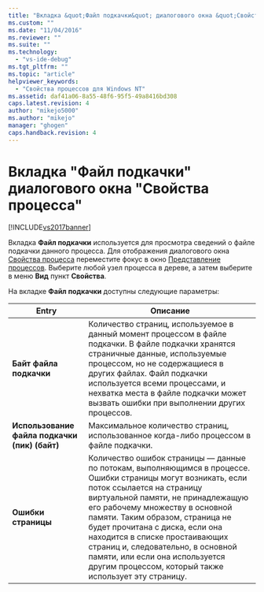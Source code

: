 ```yaml
---
title: "Вкладка &quot;Файл подкачки&quot; диалогового окна &quot;Свойства процесса&quot; | Microsoft Docs"
ms.custom: ""
ms.date: "11/04/2016"
ms.reviewer: ""
ms.suite: ""
ms.technology: 
  - "vs-ide-debug"
ms.tgt_pltfrm: ""
ms.topic: "article"
helpviewer_keywords: 
  - "Свойства процессов для Windows NT"
ms.assetid: daf41a06-8a55-48f6-95f5-49a8416bd308
caps.latest.revision: 4
author: "mikejo5000"
ms.author: "mikejo"
manager: "ghogen"
caps.handback.revision: 4
---
```

# Вкладка &quot;Файл подкачки&quot; диалогового окна &quot;Свойства процесса&quot;
[!INCLUDE[vs2017banner](../code-quality/includes/vs2017banner.md)]

Вкладка **Файл подкачки** используется для просмотра сведений о файле подкачки данного процесса.  Для отображения диалогового окна [Свойства процесса](../debugger/process-properties-dialog-box.md) переместите фокус в окно [Представление процессов](../debugger/processes-view.md).  Выберите любой узел процесса в дереве, а затем выберите в меню **Вид** пункт **Свойства**.  
  
 На вкладке **Файл подкачки** доступны следующие параметры:  
  
|Entry|Описание|  
|-----------|--------------|  
|**Байт файла подкачки**|Количество страниц, используемое в данный момент процессом в файле подкачки.  В файле подкачки хранятся страничные данные, используемые процессом, но не содержащиеся в других файлах.  Файл подкачки используется всеми процессами, и нехватка места в файле подкачки может вызвать ошибки при выполнении других процессов.|  
|**Использование файла подкачки \(пик\) \(байт\)**|Максимальное количество страниц, использованное когда\-либо процессом в файле подкачки.|  
|**Ошибки страницы**|Количество ошибок страницы — данные по потокам, выполняющимся в процессе.  Ошибки страницы могут возникать, если поток ссылается на страницу виртуальной памяти, не принадлежащую его рабочему множеству в основной памяти.  Таким образом, страница не будет прочитана с диска, если она находится в списке простаивающих страниц и, следовательно, в основной памяти, или если она используется другим процессом, который также использует эту страницу.|